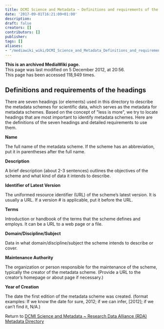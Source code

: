 ```yaml
---
title: DCMI Science and Metadata ~ Definitions and requirements of the headings
date: '2017-09-01T16:21:09+01:00'
description: 
draft: false
creators: []
contributors: []
publisher: 
tags: []
aliases:
- "/mediawiki_wiki/DCMI_Science_and_Metadata_Definitions_and_requirements_of_the_headings.html"
---
```


 **This is an archived MediaWiki page.**  
This page was last modified on 5 December 2012, at 20:56.  
This page has been accessed 118,949 times.

## Definitions and requirements of the headings

There are seven headings (or elements) used in this directory to describe the metadata schemes for scientific data, which serves as the metadata for metadata schemes. Based on the concept of "less is more", we try to locate headings that are most important to identify metadata schemes. Here are the definitions of the seven headings and detailed requirements to use them.

**Name**

The full name of the metadata scheme. If the scheme has an abbreviation, put it in parentheses after the full name.

**Description**

A brief description (about 2-3 sentences) outlines the objectives of the scheme and what kind of data it intends to describe.

**Identifier of Latest Version**

The uniformed resource identifier (URL) of the scheme’s latest version. It is usually a URL. If a version # is applicable, put it before the URL.

**Terms**

Introduction or handbook of the terms that the scheme defines and employs. It can be a URL to a web page or a file.

**Domain/Discipline/Subject**

Data in what domain/discipline/subject the scheme intends to describe or cover.

**Maintenance Authority**

The organization or person responsible for the maintenance of the scheme, typically the creator of the metadata scheme. (Provide a URL to the creator’s homepage or about page if necessary.)

**Year of Creation**

The date the first edition of the metadata scheme was created. (format examples: If we know the date for sure, 2012; if we can infer, [2012]; if we can’t find it, N/A.)

Return to [DCMI Science and Metadata ~ Research Data Alliance (RDA) Metadata Directory](/mediawiki_wiki/DCMI_Science_and_Metadata_%7E_Research_Data_Alliance_(RDA)_Metadata_Directory)

